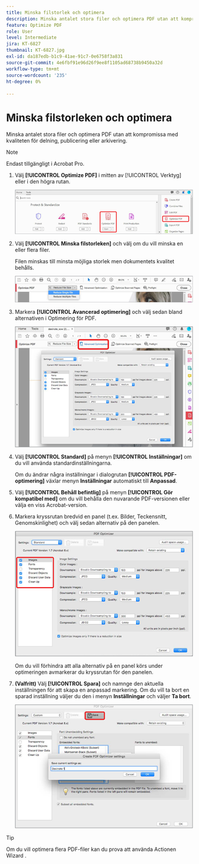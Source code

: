```yaml
---
title: Minska filstorlek och optimera
description: Minska antalet stora filer och optimera PDF utan att kompromissa med kvaliteten för delning, publicering eller arkivering
feature: Optimize PDF
role: User
level: Intermediate
jira: KT-6827
thumbnail: KT-6827.jpg
exl-id: da187edb-b1c9-41ae-91c7-0e6758f3a831
source-git-commit: 4e6fbf91e96d26f9ee8f1105ad68738b9450a32d
workflow-type: tm+mt
source-wordcount: '235'
ht-degree: 0%

---
```


# Minska filstorleken och optimera

Minska antalet stora filer och optimera PDF utan att kompromissa med kvaliteten för delning, publicering eller arkivering.

>[!NOTE]
>
>Endast tillgängligt i Acrobat Pro.

1. Välj **[!UICONTROL Optimize PDF]** i mitten av [!UICONTROL Verktyg] eller i den högra rutan.

   ![Minska steg 1](../assets/Reduce_1.png)

1. Välj **[!UICONTROL Minska filstorleken]** och välj om du vill minska en eller flera filer.

   Filen minskas till minsta möjliga storlek men dokumentets kvalitet behålls.

   ![Minska steg 2](../assets/Reduce_2.png)

1. Markera **[!UICONTROL Avancerad optimering]** och välj sedan bland alternativen i Optimering för PDF.

   ![Minska steg 3](../assets/Reduce_3.png)

1. Välj **[!UICONTROL Standard]** på menyn **[!UICONTROL Inställningar]** om du vill använda standardinställningarna.

   Om du ändrar några inställningar i dialogrutan **[!UICONTROL PDF-optimering]** växlar menyn **Inställningar** automatiskt till **Anpassad**.

1. Välj **[!UICONTROL Behåll befintlig]** på menyn **[!UICONTROL Gör kompatibel med]** om du vill behålla den nuvarande PDF-versionen eller välja en viss Acrobat-version.

1. Markera kryssrutan bredvid en panel (t.ex. Bilder, Teckensnitt, Genomskinlighet) och välj sedan alternativ på den panelen.

   ![Minska steg 5](../assets/Reduce_5.png)

   Om du vill förhindra att alla alternativ på en panel körs under optimeringen avmarkerar du kryssrutan för den panelen.

1. **(Valfritt)** Välj **[!UICONTROL Spara]** och namnge den aktuella inställningen för att skapa en anpassad markering. Om du vill ta bort en sparad inställning väljer du den i menyn **Inställningar** och väljer **Ta bort**.

   ![Minska steg 6](../assets/Reduce_6.png)

>[!TIP]
>
>Om du vill optimera flera PDF-filer kan du prova att använda Actionen Wizard [](../advanced-tasks/action.md).